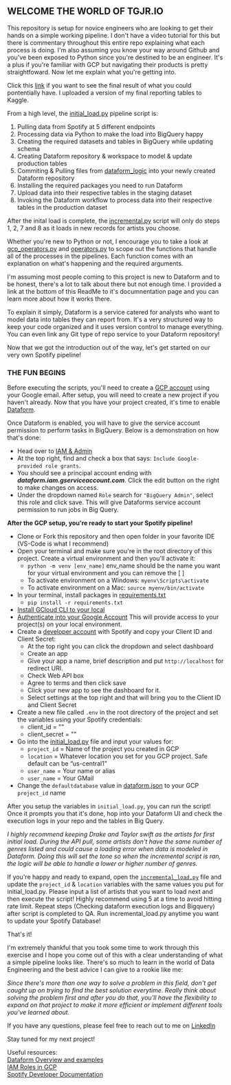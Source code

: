 ## WELCOME THE WORLD OF TGJR.IO
This repository is setup for novice engineers who are looking to get their hands on a simple working pipeline.  I don't have a video tutorial for this but there is commentary throughout this entire repo explaining what each process is doing.  I'm also assuming you know your way around Github and you've been exposed to Python since you're destined to be an engineer.  It's a plus if you're familiar with GCP but navigating their products is pretty straightfoward.  Now let me explain what you're getting into.

Click this [link](https://www.kaggle.com/datasets/tonygordonjr/spotify-dataset-2023) if you want to see the final result of what you could pontentially have.  I uploaded a version of my final reporting tables to Kaggle.

From a high level, the [initial_load.py](initial_load.py) pipeline script is:
1. Pulling data from Spotify at 5 different endpoints
2. Processing data via Python to make the load into BigQuery happy
3. Creating the required datasets and tables in BigQuery while updating schema
4. Creating Dataform repository & workspace to model & update production tables
5. Commiting & Pulling files from [dataform_logic](dataform_logic) into your newly created Dataform repository
6. Installing the required packages you need to run Dataform
7. Upload data into their respective tables in the staging dataset
8. Invoking the Dataform workflow to process data into their respective tables in the production dataset

After the inital load is complete, the [incremental.py](incremenal_load.py) script will only do steps 1, 2, 7 and 8 as it loads in new records for artists you choose. 

Whether you're new to Python or not, I encourage you to take a look at [gcp_operators.py](gcp_operators.py) and [operators.py](operators.py) to scope out the functions that handle all of the processes in the pipelines.  Each function comes with an explanation on what's happening and the required arguments.

I'm assuming most people coming to this project is new to Dataform and to be honest, there's a lot to talk about there but not enough time.  I provided a link at the bottom of this ReadMe to it's documnentation page and you can learn more about how it works there.  

To explain it simply, Dataform is a service catered for analysts who want to model data into tables they can report from.  It's a very structured way to keep your code organized and it uses version control to manage everything.  You can even link any Git type of repo service to your Dataform repository!

Now that we got the introduction out of the way, let's get started on our very own Spotify pipeline!


### THE FUN BEGINS  
Before executing the scripts, you'll need to create a [GCP account](https://cloud.google.com/docs/get-started) using your Google email.  After setup, you will need to create a new project if you haven't already.  Now that you have your project created, it's time to enable [Dataform](https://cloud.google.com/dataform?hl=en).

<p>Once Dataform is enabled, you will have to give the service account permission to perform tasks in BigQuery. Below is a demonstration on how that's done:</p>

* Head over to [IAM & Admin](https://console.cloud.google.com/iam-admin)
* At the top right, find and check a box that says: `Include Google-provided role grants`. 
* You should see a principal account ending with ***dataform.iam.gserviceaccount.com***.  Click the edit button on the right to make changes on access.
* Under the dropdown named `Role` search for `"BigQuery Admin"`, select this role and click save.  This will give Dataforms service account permission to run jobs in Big Query.

**After the GCP setup, you're ready to start your Spotify pipeline!**

* Clone or Fork this repository and then open folder in your favorite IDE (VS-Code is what I recommend)
* Open your terminal and make sure you're in the root directory of this project. Create a virtual environment and then you'll activate it:
    *  `python -m venv [env_name]` env_name should be the name you want for your virtual environment and you can remove the [ ]
    * To activate environment on a Windows: `myenv\Scripts\activate`
    * To activate environment on a Mac: `source myenv/bin/activate`
* In your terminal, install packages in [requirements.txt](requirements.txt)
    * `pip install -r requirements.txt`
* [Install GCloud CLI to your local](https://cloud.google.com/sdk/docs/install)
* [Authenticate into your Google Account](https://cloud.google.com/docs/authentication/provide-credentials-adc) This will provide access to your project(s) on your local environment.
* Create a [developer account](https://developer.spotify.com/) with Spotify and copy your Client ID and Client Secret:
    * At the top right you can click the dropdown and select dashboard
    * Create an app
    * Give your app a name, brief description and put `http://localhost` for redirect URI.
    * Check Web API box
    * Agree to terms and then click save
    * Click your new app to see the dashboard for it.
    * Select settings at the top right and that will bring you to the Client ID and Client Secret
* Create a new file called `.env` in the root directory of the project and set the variables using your Spotify credentials:
    * client_id = ""
    * client_secret = ""   
* Go into the [initial_load.py](initial_load.py) file and input your values for:
    * `project_id` = Name of the project you created in GCP
    * `location` = Whatever location you set for you GCP project. Safe default can be “us-central1”
    * `user_name` = Your name or alias
    * `user_name` = Your GMail
* Change the `defaultdatabase` value in [dataform.json](dataform_logic/dataform.json) to your GCP `project_id` name

After you setup the variables in `initial_load.py`, you can run the script!
Once it prompts you that it's done, hop into your Dataform UI and check the execution logs in your repo and the tables in Big Query.

*I highly recommend keeping Drake and Taylor swift as the artists for first initial load.  During the API pull, some artists don't have the same number of genres listed and could cause a loading error when data is modeled in Dataform. Doing this will set the tone so when the incremental script is ran, the logic will be able to handle a lower or higher number of genres.*

If you're happy and ready to expand, open the [`incremental_load.py`](initial_load.py) file and update the `project_id` & `location` variables with the same values you put for initial_load.py. Please input a list of artists that you want to load next and then execute the script! Highly recommend using 5 at a time to avoid hitting rate limit. Repeat steps (Checking dataform execution logs and Bigquery) after script is completed to QA. Run incremental_load.py anytime you want to update your Spotify Database!

That's it! 

I'm extremely thankful that you took some time to work through this exercise and I hope you come out of this with a clear understanding of what a simple pipeline looks like.  There's so much to learn in the world of Data Engineering and the best advice I can give to a rookie like me: 

*Since there's more than one way to solve a problem in this field, don't get caught up on trying to find the best solution everytime.  Really think about solving the problem first and after you do that, you'll have the flexibility to expand on that project to make it more efficient or implement different tools you've learned about.*

If you have any questions, please feel free to reach out to me on [LinkedIn](https://www.linkedin.com/in/tg2/)

Stay tuned for my next project!

Useful resources:\
[Dataform Overview and examples](https://cloud.google.com/dataform/docs/overview)\
[IAM Roles in GCP](https://cloud.google.com/iam/docs/overview)\
[Spotify Developer Documentation](https://developer.spotify.com/documentation/web-api)

